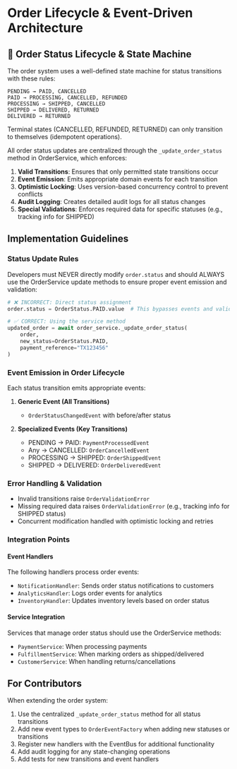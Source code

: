 # Order Lifecycle & Event-Driven Architecture

## 🔄 Order Status Lifecycle & State Machine

The order system uses a well-defined state machine for status transitions with these rules:

```
PENDING → PAID, CANCELLED
PAID → PROCESSING, CANCELLED, REFUNDED
PROCESSING → SHIPPED, CANCELLED
SHIPPED → DELIVERED, RETURNED
DELIVERED → RETURNED
```

Terminal states (CANCELLED, REFUNDED, RETURNED) can only transition to themselves (idempotent operations).

All order status updates are centralized through the `_update_order_status` method in OrderService, which enforces:

1. **Valid Transitions**: Ensures that only permitted state transitions occur
2. **Event Emission**: Emits appropriate domain events for each transition
3. **Optimistic Locking**: Uses version-based concurrency control to prevent conflicts
4. **Audit Logging**: Creates detailed audit logs for all status changes
5. **Special Validations**: Enforces required data for specific statuses (e.g., tracking info for SHIPPED)

## Implementation Guidelines

### Status Update Rules

Developers must NEVER directly modify `order.status` and should ALWAYS use the OrderService update methods to ensure proper event emission and validation:

```python
# ❌ INCORRECT: Direct status assignment
order.status = OrderStatus.PAID.value  # This bypasses events and validation!

# ✅ CORRECT: Using the service method
updated_order = await order_service._update_order_status(
    order,
    new_status=OrderStatus.PAID,
    payment_reference="TX123456"
)
```

### Event Emission in Order Lifecycle

Each status transition emits appropriate events:

1. **Generic Event (All Transitions)**

   - `OrderStatusChangedEvent` with before/after status

2. **Specialized Events (Key Transitions)**
   - PENDING → PAID: `PaymentProcessedEvent`
   - Any → CANCELLED: `OrderCancelledEvent`
   - PROCESSING → SHIPPED: `OrderShippedEvent`
   - SHIPPED → DELIVERED: `OrderDeliveredEvent`

### Error Handling & Validation

- Invalid transitions raise `OrderValidationError`
- Missing required data raises `OrderValidationError` (e.g., tracking info for SHIPPED status)
- Concurrent modification handled with optimistic locking and retries

### Integration Points

#### Event Handlers

The following handlers process order events:

- `NotificationHandler`: Sends order status notifications to customers
- `AnalyticsHandler`: Logs order events for analytics
- `InventoryHandler`: Updates inventory levels based on order status

#### Service Integration

Services that manage order status should use the OrderService methods:

- `PaymentService`: When processing payments
- `FulfillmentService`: When marking orders as shipped/delivered
- `CustomerService`: When handling returns/cancellations

## For Contributors

When extending the order system:

1. Use the centralized `_update_order_status` method for all status transitions
2. Add new event types to `OrderEventFactory` when adding new statuses or transitions
3. Register new handlers with the EventBus for additional functionality
4. Add audit logging for any state-changing operations
5. Add tests for new transitions and event handlers
